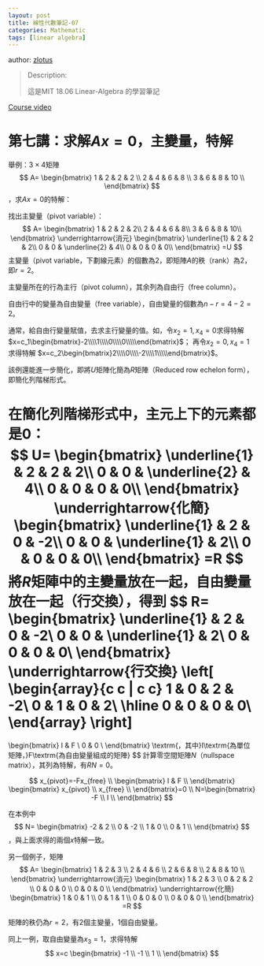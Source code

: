 ```yaml
---
layout: post
title: 線性代數筆記-07
categories: Mathematic
tags: [linear algebra]
---
```


author: [zlotus](https://github.com/zlotus/notes-linear-algebra)

> Description:
>
> 這是MIT 18.06 Linear-Algebra 的學習筆記	

[Course video](https://www.youtube.com/watch?v=QVKj3LADCnA&list=PLE7DDD91010BC51F8&index=8&ab_channel=MITOpenCourseWare)

<!-- more -->

# 第七講：求解$Ax=0$，主變量，特解

舉例：$3 \times 4$矩陣
$$
A=
\begin{bmatrix}
1 & 2 & 2 & 2 \\
2 & 4 & 6 & 8 \\
3 & 6 & 8 & 10 \\
\end{bmatrix}
$$，求$Ax=0$的特解：

找出主變量（pivot variable）：
$$
A=
\begin{bmatrix}
1 & 2 & 2 & 2\\
2 & 4 & 6 & 8\\
3 & 6 & 8 & 10\\
\end{bmatrix}
\underrightarrow{消元}
\begin{bmatrix}
\underline{1} & 2 & 2 & 2\\
0 & 0 & \underline{2} & 4\\
0 & 0 & 0 & 0\\
\end{bmatrix}
=U
$$
主變量（pivot variable，下劃線元素）的個數為2，即矩陣$A$的秩（rank）為2，即$r=2$。

主變量所在的行為主行（pivot column），其余列為自由行（free column）。

自由行中的變量為自由變量（free variable），自由變量的個數為$n-r=4-2=2$。

通常，給自由行變量賦值，去求主行變量的值。如，令$x_2=1, x_4=0$求得特解
$x=c_1\begin{bmatrix}-2\\\\1\\\\0\\\\0\\\\\end{bmatrix}$；
再令$x_2=0, x_4=1$求得特解
$x=c_2\begin{bmatrix}2\\\\0\\\\-2\\\\1\\\\\end{bmatrix}$。

該例還能進一步簡化，即將$U$矩陣化簡為$R$矩陣（Reduced row echelon form），即簡化列階梯形式。

在簡化列階梯形式中，主元上下的元素都是$0$：
$$
U=
\begin{bmatrix}
\underline{1} & 2 & 2 & 2\\
0 & 0 & \underline{2} & 4\\
0 & 0 & 0 & 0\\
\end{bmatrix}
\underrightarrow{化簡}
\begin{bmatrix}
\underline{1} & 2 & 0 & -2\\
0 & 0 & \underline{1} & 2\\
0 & 0 & 0 & 0\\
\end{bmatrix}
=R
$$
將$R$矩陣中的主變量放在一起，自由變量放在一起（行交換），得到
$$
R=
\begin{bmatrix}
\underline{1} & 2 & 0 & -2\\
0 & 0 & \underline{1} & 2\\
0 & 0 & 0 & 0\\
\end{bmatrix}
\underrightarrow{行交換}
\left[
\begin{array}{c c | c c}
1 & 0 & 2 & -2\\
0 & 1 & 0 & 2\\
\hline
0 & 0 & 0 & 0\\
\end{array}
\right]
=
\begin{bmatrix}
I & F \\
0 & 0 \\
\end{bmatrix}
\textrm{，其中}I\textrm{為單位矩陣，}F\textrm{為自由變量組成的矩陣}
$$
計算零空間矩陣$N$（nullspace matrix），其列為特解，有$RN=0$。

$$
x_{pivot}=-Fx_{free} \\
\begin{bmatrix}
I & F \\
\end{bmatrix}
\begin{bmatrix}
x_{pivot} \\
x_{free} \\
\end{bmatrix}=0 \\
N=\begin{bmatrix}
-F \\
I \\
\end{bmatrix}
$$

在本例中
$$
N=
\begin{bmatrix}
-2 & 2 \\
0 & -2 \\
1 & 0 \\
0 & 1 \\
\end{bmatrix}
$$，與上面求得的兩個$x$特解一致。

另一個例子，矩陣
$$
A=
\begin{bmatrix}
1 & 2 & 3 \\
2 & 4 & 6 \\
2 & 6 & 8 \\
2 & 8 & 10 \\
\end{bmatrix}
\underrightarrow{消元}
\begin{bmatrix}
1 & 2 & 3 \\
0 & 2 & 2 \\
0 & 0 & 0 \\
0 & 0 & 0 \\
\end{bmatrix}
\underrightarrow{化簡}
\begin{bmatrix}
1 & 0 & 1 \\
0 & 1 & 1 \\
0 & 0 & 0 \\
0 & 0 & 0 \\
\end{bmatrix}
=R
$$

矩陣的秩仍為$r=2$，有$2$個主變量，$1$個自由變量。

同上一例，取自由變量為$x_3=1$，求得特解
$$
x=c
\begin{bmatrix}
-1 \\
-1 \\
1 \\
\end{bmatrix}
$$
